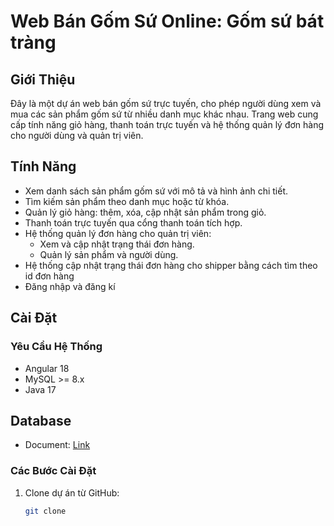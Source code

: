 # Web Bán Gốm Sứ Online: Gốm sứ bát tràng

## Giới Thiệu

Đây là một dự án web bán gốm sứ trực tuyến, cho phép người dùng xem và mua các sản phẩm gốm sứ từ nhiều danh mục khác nhau. Trang web cung cấp tính năng giỏ hàng, thanh toán trực tuyến và hệ thống quản lý đơn hàng cho người dùng và quản trị viên.

## Tính Năng

- Xem danh sách sản phẩm gốm sứ với mô tả và hình ảnh chi tiết.
- Tìm kiếm sản phẩm theo danh mục hoặc từ khóa.
- Quản lý giỏ hàng: thêm, xóa, cập nhật sản phẩm trong giỏ.
- Thanh toán trực tuyến qua cổng thanh toán tích hợp.
- Hệ thống quản lý đơn hàng cho quản trị viên:
  - Xem và cập nhật trạng thái đơn hàng.
  - Quản lý sản phẩm và người dùng.
- Hệ thống cập nhật trạng thái đơn hàng cho shipper bằng cách tìm theo id đơn hàng
- Đăng nhập và đăng kí

## Cài Đặt

### Yêu Cầu Hệ Thống

- Angular 18
- MySQL >= 8.x
- Java 17

## Database

- Document: [Link](https://docs.google.com/document/d/1bVGPYfc7CZ0_VKj5WW4HSywYq2yF2IA7FK7zaPp6fEI/edit?usp=sharing)


### Các Bước Cài Đặt

1. Clone dự án từ GitHub:
   ```bash
   git clone

   ```
